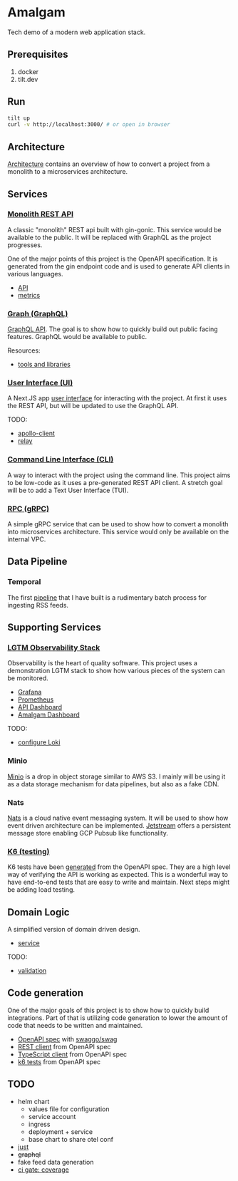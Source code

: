 # Amalgam

Tech demo of a modern web application stack.

## Prerequisites

1. docker
2. tilt.dev

## Run

```sh
tilt up
curl -v http://localhost:3000/ # or open in browser
```

## Architecture

[Architecture](./docs/architecture.md) contains an overview of how to convert a project from a monolith to a microservices architecture.

## Services

### [Monolith REST API](./api/README.md)

A classic "monolith" REST api built with gin-gonic. This service would be available to the public. It will be replaced with GraphQL as the project progresses.

One of the major points of this project is the OpenAPI specification. It is generated from the gin endpoint code and is used to generate API clients in various languages.

- [API](http://localhost:8080)
- [metrics](http://localhost:8080/metrics)

### [Graph (GraphQL)](./graph/README.md)

[GraphQL API](http://localhost:8082). The goal is to show how to quickly build out public facing features. GraphQL would be available to public.

Resources:

- [tools and libraries](https://graphql.org/community/tools-and-libraries/?tags=go)

### [User Interface (UI)](./ui/README.md)

A Next.JS app [user interface](http://localhost:3000/) for interacting with the project. At first it uses the REST API, but will be updated to use the GraphQL API.

TODO:

- [apollo-client](https://github.com/apollographql/apollo-client)
- [relay](https://github.com/facebook/relay)

### [Command Line Interface (CLI)](./cli/README.md)

A way to interact with the project using the command line. This project aims to be low-code as it uses a pre-generated REST API client. A stretch goal will be to add a Text User Interface (TUI).

### [RPC (gRPC)](./rpc/README.md)

A simple gRPC service that can be used to show how to convert a monolith into microservices architecture. This service would only be available on the internal VPC.

## Data Pipeline

### Temporal

The first [pipeline](./data-pipeline/temporal/feed) that I have built is a rudimentary batch process for ingesting RSS feeds.

## Supporting Services

### [LGTM Observability Stack](./lgtm/README.md)

Observability is the heart of quality software. This project uses a demonstration LGTM stack to show how various pieces of the system can be monitored.

- [Grafana](http://localhost:3001/)
- [Prometheus](http://localhost:9090/)
- [API Dashboard](http://localhost:3001/d/amalgam-gin-dashboard/gin-application-metrics?orgId=1&refresh=5s)
- [Amalgam Dashboard](http://localhost:3001/d/amalgam-dashboard/amalgam?orgId=1&refresh=5s)

TODO:

- [configure Loki](https://grafana.com/docs/loki/latest/)

### Minio

[Minio](https://min.io/) is a drop in object storage similar to AWS S3. I mainly will be using it as a data storage mechanism for data pipelines, but also as a fake CDN.

### Nats

[Nats](https://nats.io/) is a cloud native event messaging system. It will be used to show how event driven architecture can be implemented. [Jetstream](https://docs.nats.io/nats-concepts/jetstream) offers a persistent message store enabling GCP Pubsub like functionality.

### [K6 (testing)](./k6/README.md)

K6 tests have been [generated](./k6/tests/README.md) from the OpenAPI spec. They are a high level way of verifying the API is working as expected. This is a wonderful way to have end-to-end tests that are easy to write and maintain. Next steps might be adding load testing.

## Domain Logic

A simplified version of domain driven design.

- [service](./internal/service/service.go)

TODO:

- [validation](https://github.com/go-playground/validator/blob/master/_examples/struct-level/main.go)

## Code generation

One of the major goals of this project is to show how to quickly build integrations. Part of that is utilizing code generation to lower the amount of code that needs to be written and maintained.

- [OpenAPI spec](./api/docs/swagger.yaml) with [swaggo/swag](https://github.com/swaggo/swag)
- [REST client](./pkg/client/README.md) from OpenAPI spec
- [TypeScript client](./ui/app/lib/client/) from OpenAPI spec
- [k6 tests](./k6/README.md) from OpenAPI spec

## TODO

- helm chart
  - values file for configuration
  - service account
  - ingress
  - deployment + service
  - base chart to share otel conf
- [just](https://github.com/casey/just)
- ~~graphql~~
- fake feed data generation
- [ci gate: coverage](https://github.com/vladopajic/go-test-coverage)
